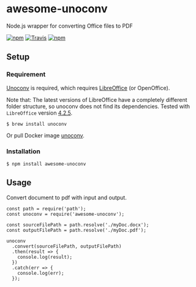 # awesome-unoconv

Node.js wrapper for converting Office files to PDF

[![npm](https://img.shields.io/npm/v/awesome-unoconv.svg?style=flat-square)](http://www.npmjs.com/package/awesome-unoconv)
[![Travis](https://img.shields.io/travis/zxhaaa6/awesome-unoconv.svg?style=flat-square)](https://travis-ci.org/zxhaaa6/awesome-unoconv)
[![npm](https://img.shields.io/npm/l/awesome-unoconv.svg?style=flat-square)](https://github.com/zxhaaa6/awesome-unoconv/blob/master/LICENSE)

## Setup

### Requirement

[Unoconv](http://dag.wieers.com/home-made/unoconv/) is required, which requires [LibreOffice](http://www.libreoffice.org/) (or OpenOffice).

Note that: The latest versions of LibreOffice have a completely different folder structure, so unoconv does not find its dependencies. Tested with `LibreOffice` version [4.2.5](https://downloadarchive.documentfoundation.org/libreoffice/old/4.2.5.2/mac/x86_64/LibreOffice_4.2.5.2_MacOS_x86-64.dmg).

```
$ brew install unoconv
```

Or pull Docker image [unoconv](https://github.com/zxhaaa6/unoconv).

### Installation

```
$ npm install awesome-unoconv
```

## Usage

Convert document to pdf with input and output.
```
const path = require('path');
const unoconv = require('awesome-unoconv');

const sourceFilePath = path.resolve('./myDoc.docx');
const outputFilePath = path.resolve('./myDoc.pdf');

unoconv
  .convert(sourceFilePath, outputFilePath)
  .then(result => {
    console.log(result);
  })
  .catch(err => {
    console.log(err);
  });
```

